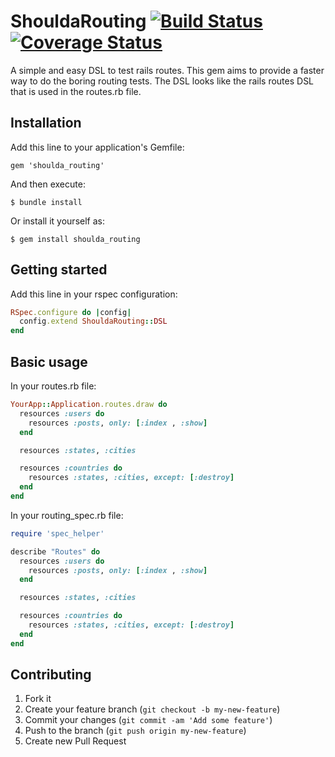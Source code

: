 # ShouldaRouting [![Build Status](https://travis-ci.org/alejandrogutierrez/shoulda_routing.png?branch=master)](https://travis-ci.org/alejandrogutierrez/shoulda_routing) [![Coverage Status](https://coveralls.io/repos/alejandrogutierrez/shoulda_routing/badge.png)](https://coveralls.io/r/alejandrogutierrez/shoulda_routing)

A simple and easy DSL to test rails routes. This gem aims to provide a faster way to do the boring routing tests. The DSL looks like the rails routes DSL that is used in the routes.rb file.

## Installation

Add this line to your application's Gemfile:

    gem 'shoulda_routing'

And then execute:

    $ bundle install

Or install it yourself as:

    $ gem install shoulda_routing

## Getting started

Add this line in your rspec configuration:

```ruby
RSpec.configure do |config|
  config.extend ShouldaRouting::DSL
end
```

## Basic usage

In your routes.rb file:

```ruby
YourApp::Application.routes.draw do
  resources :users do
    resources :posts, only: [:index , :show]
  end

  resources :states, :cities

  resources :countries do
    resources :states, :cities, except: [:destroy]
  end
end
```

In your routing_spec.rb file:

```ruby
require 'spec_helper'

describe "Routes" do
  resources :users do
    resources :posts, only: [:index , :show]
  end

  resources :states, :cities

  resources :countries do
    resources :states, :cities, except: [:destroy]
  end
end
```

## Contributing

1. Fork it
2. Create your feature branch (`git checkout -b my-new-feature`)
3. Commit your changes (`git commit -am 'Add some feature'`)
4. Push to the branch (`git push origin my-new-feature`)
5. Create new Pull Request
